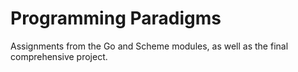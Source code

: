 # Programming Paradigms
Assignments from the Go and Scheme modules, as well as the final comprehensive project.
